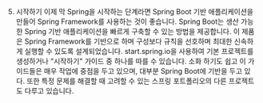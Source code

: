 5. 시작하기
이제 막 Spring을 시작하는 단계라면 Spring Boot 기반 애플리케이션을 만들어 Spring Framework를 사용하는 것이 좋습니다.
Spring Boot는 생산 가능한 Spring 기반 애플리케이션을 빠르게 구축할 수 있는 방법을 제공합니다.
이 제품은 Spring Framework를 기반으로 하며 구성보다 규칙을 선호하며 최대한 신속하게 실행할 수 있도록 설계되었습니다.
start.spring.io을 사용하여 기본 프로젝트를 생성하거나 "시작하기" 가이드 중 하나를 따를 수 있습니다.
소화 하기도 쉽고 이 가이드들은 매우 작업에 중점을 두고 있으며, 대부분 Spring Boot에 기반을 두고 있다.
또한 특정 문제를 해결할 때 고려할 수 있는 스프링 포트폴리오의 다른 프로젝트도 다루고 있습니다.